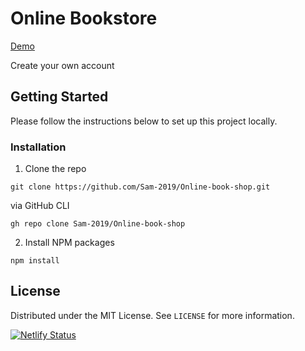 # Online Bookstore

[Demo](https://majorbooks.netlify.app)

Create your own account

## Getting Started

Please follow the instructions below to set up this project locally.

### Installation

1. Clone the repo

```
git clone https://github.com/Sam-2019/Online-book-shop.git
```

via GitHub CLI

```
gh repo clone Sam-2019/Online-book-shop
```

2. Install NPM packages

```
npm install
```

## License

Distributed under the MIT License. See `LICENSE` for more information.

[![Netlify Status](https://api.netlify.com/api/v1/badges/ea075537-8448-4821-8a10-f0056eeeba26/deploy-status)](https://app.netlify.com/sites/majorbooks/deploys)
